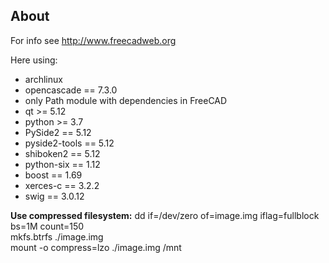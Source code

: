 About
-------
For info see http://www.freecadweb.org

Here using:
- archlinux
- opencascade == 7.3.0
- only Path module with dependencies in FreeCAD
- qt          >= 5.12
- python      >= 3.7
- PySide2     == 5.12
- pyside2-tools == 5.12
- shiboken2   == 5.12
- python-six  == 1.12
- boost       == 1.69
- xerces-c    == 3.2.2
- swig        == 3.0.12

**Use compressed filesystem:**
dd if=/dev/zero of=image.img iflag=fullblock bs=1M count=150  
mkfs.btrfs ./image.img  
mount -o compress=lzo ./image.img /mnt  
